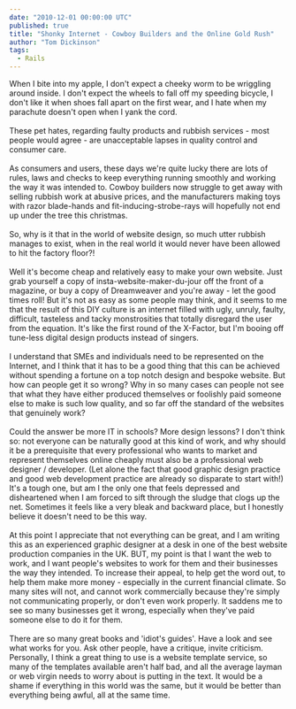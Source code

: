```yaml
---
date: "2010-12-01 00:00:00 UTC"
published: true
title: "Shonky Internet - Cowboy Builders and the Online Gold Rush"
author: "Tom Dickinson"
tags:
  - Rails
---
```


<p>When I bite into my apple, I don&#39;t expect a cheeky worm to be wriggling around inside. I don&#39;t expect the wheels to fall off my speeding bicycle, I don&#39;t like it when shoes fall apart on the first wear, and I hate when my parachute doesn&#39;t open when I yank the cord.<br />
<br />
These pet hates, regarding faulty products and rubbish services - most people would agree - are unacceptable lapses in quality control and consumer care.<br />
<br />
As consumers and users, these days we&#39;re quite lucky there are lots of rules, laws and checks to keep everything running smoothly and working the way it was intended to. Cowboy builders now struggle to get away with selling rubbish work at abusive prices, and the manufacturers making toys with razor blade-hands and fit-inducing-strobe-rays will hopefully not end up under the tree this christmas.<br />
<br />
So, why is it that in the world of website design, so much utter rubbish manages to exist, when in the real world it would never have been allowed to hit the factory floor?!<br />
<br />
Well it&#39;s become cheap and relatively easy to make your own website. Just grab yourself a copy of insta-website-maker-du-jour off the front of a magazine, or buy a copy of Dreamweaver and you&#39;re away - let the good times roll! But it&#39;s not as easy as some people may think, and it seems to me that the result of this DIY culture is an internet filled with ugly, unruly, faulty, difficult, tasteless and tacky monstrosities that totally disregard the user from the equation. It&#39;s like the first round of the X-Factor, but I&#39;m booing off tune-less digital design products instead of singers.<br />
<br />
I understand that SMEs and individuals need to be represented on the Internet, and I think that it has to be a good thing that this can be achieved without spending a fortune on a top notch design and bespoke website. But how can people get it so wrong? Why in so many cases can people not see that what they have either produced themselves or foolishly paid someone else to make is such low quality, and so far off the standard of the websites that genuinely work?&nbsp;<br />
<br />
Could the answer be more IT in schools? More design lessons? I don&#39;t think so: not everyone can be naturally good at this kind of work, and why should it be a prerequisite that every professional who wants to market and represent themselves online cheaply must also be a professional web designer / developer. (Let alone the fact that good graphic design practice and good web development practice are already so disparate to start with!) It&#39;s a tough one, but am I the only one that feels depressed and disheartened when I am forced to sift through the sludge that clogs up the net. Sometimes it feels like a very bleak and backward place, but I honestly believe it doesn&#39;t need to be this way.<br />
<br />
At this point I appreciate that not everything can be great, and I am writing this as an experienced graphic designer at a desk in one of the best website production companies in the UK. BUT, my point is that I want the web to work, and I want people&#39;s websites to work for them and their businesses the way they intended. To increase their appeal, to help get the word out, to help them make more money - especially in the current financial climate. So many sites will not, and cannot work commercially because they&#39;re simply not communicating properly, or don&#39;t even work properly. It saddens me to see so many businesses get it wrong, especially when they&#39;ve paid someone else to do it for them.<br />
<br />
There are so many great books and &#39;idiot&#39;s guides&#39;. Have a look and see what works for you. Ask other people, have a critique, invite criticism. Personally, I think a great thing to use is a website template service, so many of the templates available aren&#39;t half bad, and all the average layman or web virgin needs to worry about is putting in the text. It would be a shame if everything in this world was the same, but it would be better than everything being awful, all at the same time.<br />
&nbsp;</p>

